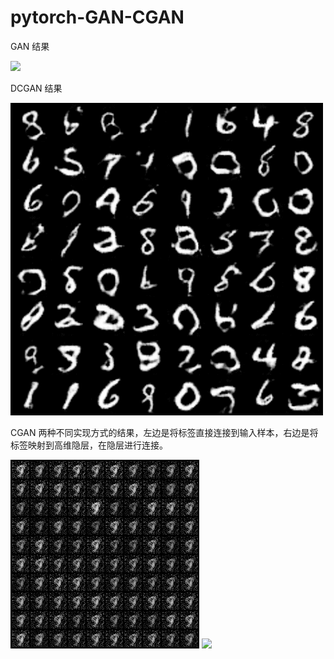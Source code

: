 # pytorch-GAN-CGAN
GAN 结果

![](./results/gan_mnist_res.gif )


DCGAN 结果

![](./dcgan_results/dcgan_result.gif )


CGAN 两种不同实现方式的结果，左边是将标签直接连接到输入样本，右边是将标签映射到高维隐层，在隐层进行连接。

![](./cgan_results/cgan.gif)     ![](./cgan_new_results/cgan_new.gif)
